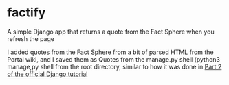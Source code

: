 # factify
A simple Django app that returns a quote from the Fact Sphere when you refresh the page

I added quotes from the Fact Sphere from a bit of parsed HTML from the Portal wiki, and I saved them as Quotes from the manage.py shell (python3 manage,py shell from the root directory, similar to how it was done in [Part 2 of the official Django tutorial](https://docs.djangoproject.com/en/3.1/intro/tutorial02/)


